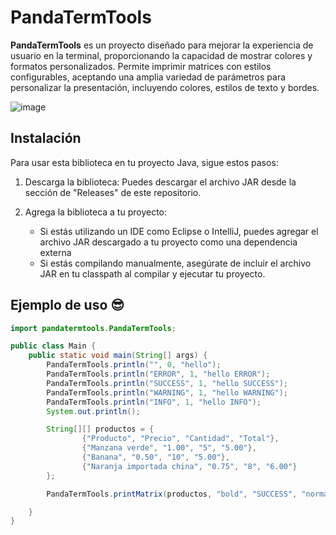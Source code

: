 # PandaTermTools

**PandaTermTools** es un proyecto diseñado para mejorar la experiencia de usuario en la terminal, proporcionando la capacidad de mostrar colores y formatos personalizados. Permite imprimir matrices con estilos configurables, aceptando una amplia variedad de parámetros para personalizar la presentación, incluyendo colores, estilos de texto y bordes.


![image](https://github.com/user-attachments/assets/035c53a9-deb8-45e5-b6cc-9b96ad2e2eec)


## Instalación
Para usar esta biblioteca en tu proyecto Java, sigue estos pasos:

1. Descarga la biblioteca: Puedes descargar el archivo JAR desde la sección de "Releases" de este repositorio.

2. Agrega la biblioteca a tu proyecto:
    - Si estás utilizando un IDE como Eclipse o IntelliJ, puedes agregar el archivo JAR descargado a tu proyecto como una dependencia externa
    - Si estás compilando manualmente, asegúrate de incluir el archivo JAR en tu classpath al compilar y ejecutar tu proyecto.

## Ejemplo de uso 😎

```java
import pandatermtools.PandaTermTools;

public class Main {
    public static void main(String[] args) {
        PandaTermTools.println("", 0, "hello");
        PandaTermTools.println("ERROR", 1, "hello ERROR");
        PandaTermTools.println("SUCCESS", 1, "hello SUCCESS");
        PandaTermTools.println("WARNING", 1, "hello WARNING");
        PandaTermTools.println("INFO", 1, "hello INFO");
        System.out.println();

        String[][] productos = {
                {"Producto", "Precio", "Cantidad", "Total"},
                {"Manzana verde", "1.00", "5", "5.00"},
                {"Banana", "0.50", "10", "5.00"},
                {"Naranja importada china", "0.75", "8", "6.00"}
        };

        PandaTermTools.printMatrix(productos, "bold", "SUCCESS", "normal", "", 0);

    }
}
```
